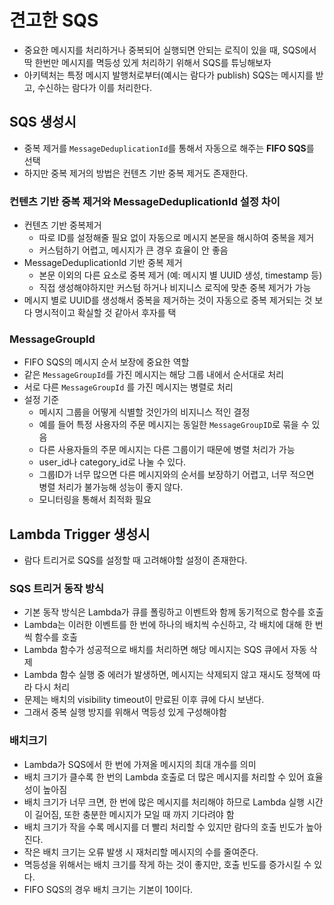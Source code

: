 # 견고한 SQS

- 중요한 메시지를 처리하거나 중복되어 실행되면 안되는 로직이 있을 때, SQS에서 딱 한번만 메시지를 멱등성 있게 처리하기 위해서 SQS를 튜닝해보자
- 아키텍처는 특정 메시지 발행처로부터(예시는 람다가 publish) SQS는 메시지를 받고, 수신하는 람다가 이를 처리한다.

## SQS 생성시
- 중복 제거를 `MessageDeduplicationId`를 통해서 자동으로 해주는 **FIFO SQS**를 선택
- 하지만 중복 제거의 방법은 컨텐츠 기반 중복 제거도 존재한다.

### 컨텐츠 기반 중복 제거와 MessageDeduplicationId 설정 차이
- 컨텐츠 기반 중복제거
    - 따로 ID를 설정해줄 필요 없이 자동으로 메시지 본문을 해시하여 중복을 제거
    - 커스텀하기 어렵고, 메시지가 큰 경우 효율이 안 좋음
- MessageDeduplicationId 기반 중복 제거
    - 본문 이외의 다른 요소로 중복 제거 (예: 메시지 별 UUID 생성, timestamp 등)
    - 직접 생성해야하지만 커스텀 하거나 비지니스 로직에 맞춘 중복 제거가 가능
- 메시지 별로 UUID를 생성해서 중복을 제거하는 것이 자동으로 중복 제거되는 것 보다 명시적이고 확실할 것 같아서 후자를 택

### MessageGroupId
- FIFO SQS의 메시지 순서 보장에 중요한 역할
- 같은 `MessageGroupId`를 가진 메시지는 해당 그룹 내에서 순서대로 처리
- 서로 다른 `MessageGroupId` 를 가진 메시지는 병렬로 처리
- 설정 기준
    - 메시지 그룹을 어떻게 식별할 것인가의 비지니스 적인 결정
    - 예를 들어 특정 사용자의 주문 메시지는 동일한 `MessageGroupID`로 묶을 수 있음
    - 다른 사용자들의 주문 메시지는 다른 그룹이기 때문에 병렬 처리가 가능
    - user_id나 category_id로 나눌 수 있다.
    - 그룹ID가 너무 많으면 다른 메시지와의 순서를 보장하기 어렵고, 너무 적으면 병렬 처리가 불가능해 성능이 좋지 않다.
    - 모니터링을 통해서 최적화 필요

## Lambda Trigger 생성시
- 람다 트리거로 SQS를 설정할 때 고려해야할 설정이 존재한다.

### SQS 트리거 동작 방식
- 기본 동작 방식은 Lambda가 큐를 폴링하고 이벤트와 함께 동기적으로 함수를 호출
- Lambda는 이러한 이벤트를 한 번에 하나의 배치씩 수신하고, 각 배치에 대해 한 번씩 함수를 호출
- Lambda 함수가 성공적으로 배치를 처리하면 해당 메시지는 SQS 큐에서 자동 삭제
- Lambda 함수 실행 중 에러가 발생하면, 메시지는 삭제되지 않고 재시도 정책에 따라 다시 처리
- 문제는 배치의 visibility timeout이 만료된 이후 큐에 다시 보낸다.
- 그래서 중복 실행 방지를 위해서 멱등성 있게 구성해야함 

### 배치크기
- Lambda가 SQS에서 한 번에 가져올 메시지의 최대 개수를 의미
- 배치 크기가 클수록 한 번의 Lambda 호출로 더 많은 메시지를 처리할 수 있어 효율성이 높아짐
- 배치 크기가 너무 크면, 한 번에 많은 메시지를 처리해야 하므로 Lambda 실행 시간이 길어짐, 또한 충분한 메시지가 모일 때 까지 기다려야 함
- 배치 크기가 작을 수록 메시지를 더 빨리 처리할 수 있지만 람다의 호출 빈도가 높아진다.
- 작은 배치 크기는 오류 발생 시 재처리할 메시지의 수를 줄여준다.
- 멱등성을 위해서는 배치 크기를 작게 하는 것이 좋지만, 호출 빈도를 증가시킬 수 있다.
- FIFO SQS의 경우 배치 크기는 기본이 10이다.
